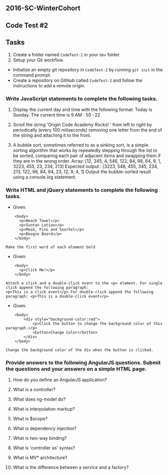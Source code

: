 ## 2016-SC-WinterCohort

## Code Test #2

## Tasks
1. Create a folder named `CodeTest-2` in your `dev` folder.
2. Setup your Git workflow.
  - Initialize an empty git repository in `CodeTest-2` by running `git init` in the command prompt.
  - Create a repository on GitHub called `CodeTest-2` and follow the instructions to add a remote origin.

### Write JavaScript statements to complete the following tasks.

1.  Display the current day and time with the following format:  Today is Sunday. The current time is 9 AM : 50 : 22

2.  Scroll the string 'Origin Code Academy Rocks! ' from left to right by periodically (every 100 miliseconds) removing one letter from the end of the string and attaching it to the front. 

3. A bubble sort, sometimes referred to as a sinking sort, is a simple sorting algorithm that works by repeatedly stepping through the list to be sorted, comparing each pair of adjacent items and swapping them if they are in the wrong order. 
Array: [12, 345, 4, 546, 122, 84, 98, 64, 9, 1, 3223, 455, 23, 234, 213]
Expected output : [3223, 546, 455, 345, 234, 213, 122, 98, 84, 64, 23, 12, 9, 4, 1]
Output the bubble-sorted result using a console.log statement.

### Write HTML and jQuery statements to complete the following tasks.

* Given:
```
	<body>
	  <p>Beach Towel</p>
	  <p>Suntan Lotion</p>
	  <p>Mask, Fins and Snorkel</p>
	  <p>Boogie Board</p>
	</body>
```
	Make the first word of each element bold

* Given:
```
 	<body>
 	  <p>Click Me!</p>
 	</body>
 ```
 
 	Attach a click and a double-click event to the <p> element. For single click append the following paragraph: 
	<p>This is a click event</p> For double-click append the following paragraph: <p>This is a double-click event</p>


* Given:
```
	<body>
		<div style="background-color:red"> 
			<p>Click the button to change the background color of this paragraph.</p> 
			<button>Change Color</button> 
		</div>
	</body>
```
	Change the background color of the div when the button is clicked.



### Provide answers to the following AngularJS questions. Submit the questions and your answers on a simple HTML page.

1. How do you define an AngularJS application?

2. What is a controller?

3. What does ng-model do?

4. What is interpolation markup?

5. What is $scope?

6. What is dependency injection?

7. What is two-way binding?

8. What is 'controller as' syntax?

9. What is MV* architecture?

10. What is the difference between a service and a factory?